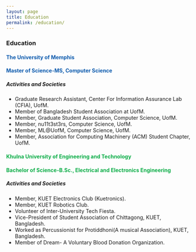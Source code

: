 ```yaml
---
layout: page
title: Education
permalink: /education/
---
```

<!-- body text -->
<div class="container">
  <div class="about">

<h3> Education </h3>

<h4 style="color:  #0c5aad ;"> The University of Memphis </h4>
<h4 style="color: #0c5aad ;"> Master of Science-MS, Computer Science </h4>
<h5> Activities and Societies </h5>
<ul>
  <li>Graduate Research Assistant, Center For Information Assurance Lab (CFIA), UofM.</li>
  <li>Member of Bangladesh Student Association at UofM.</li>
  <li>Member, Graduate Student Association, Computer Science, UofM.</li>
  <li>Member, nu11t3st3rs, Computer Science, UofM.</li>
  <li>Member, ML@UofM, Computer Science, UofM.</li>
  <li>Member, Association for Computing Machinery (ACM) Student Chapter, UofM.</li>
</ul>

<h4 style="color:#0cad47;"> Khulna University of Engineering and Technology </h4>
<h4 style="color:#0cad47;"> Bachelor of Science-B.Sc., Electrical and Electronics Engineering </h4>
<h5> Activities and Societies </h5>
<ul>
  <li>Member, KUET Electronics Club (Kuetronics).</li>
  <li>Member, KUET Robotics Club.</li>
  <li>Volunteer of Inter-University Tech Fiesta.</li>
  <li>Vice-President of Student Association of Chittagong, KUET, Bangladesh.</li>
  <li>Worked as Percussionist for Protiddhoni(A musical Association), KUET, Bangladesh.</li>
  <li>Member of Dream- A Voluntary Blood Donation Organization.</li>
</ul>
</div>
</div>
